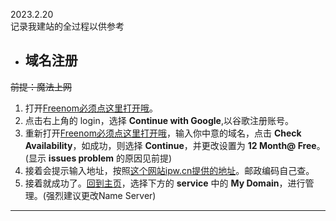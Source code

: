 2023.2.20  
记录我建站的全过程以供参考
- ## 域名注册
~~前提：魔法上网~~
1. 打开[Freenom必须点这里打开哦](https://www.freenom.com/en/index.html?lang=en)。
2. 点击右上角的 login，选择 **Continue with Google**,以谷歌注册账号。
3. 重新打开[Freenom必须点这里打开哦](https://www.freenom.com/en/index.html?lang=en)，输入你中意的域名，点击 **Check Availability**，如成功，则选择 **Continue**，并更改设置为 **12 Month@ Free**。(显示 **issues problem** 的原因见前提)
4. 接着会提示输入地址，按照[这个网站ipw.cn提供的地址](https://ipw.cn/ip/)。邮政编码自己查。
5. 接着就成功了。[回到主页](https://www.freenom.com/en/index.html?lang=en)，选择下方的 **service** 中的 **My Domain**，进行管理。(强烈建议更改Name Server)

------